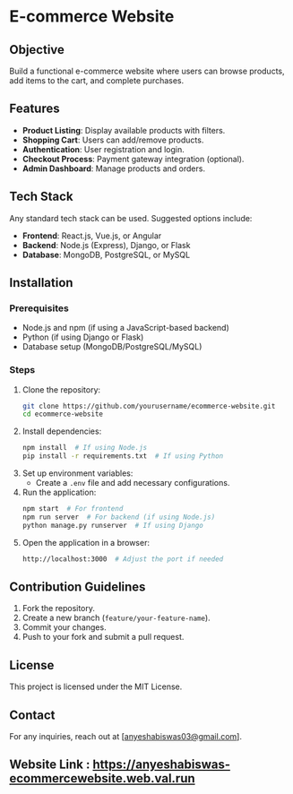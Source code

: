 # E-commerce Website

## Objective
Build a functional e-commerce website where users can browse products, add items to the cart, and complete purchases.

## Features
- **Product Listing**: Display available products with filters.
- **Shopping Cart**: Users can add/remove products.
- **Authentication**: User registration and login.
- **Checkout Process**: Payment gateway integration (optional).
- **Admin Dashboard**: Manage products and orders.

## Tech Stack
Any standard tech stack can be used. Suggested options include:
- **Frontend**: React.js, Vue.js, or Angular
- **Backend**: Node.js (Express), Django, or Flask
- **Database**: MongoDB, PostgreSQL, or MySQL

## Installation
### Prerequisites
- Node.js and npm (if using a JavaScript-based backend)
- Python (if using Django or Flask)
- Database setup (MongoDB/PostgreSQL/MySQL)

### Steps
1. Clone the repository:
   ```sh
   git clone https://github.com/yourusername/ecommerce-website.git
   cd ecommerce-website
   ```
2. Install dependencies:
   ```sh
   npm install  # If using Node.js
   pip install -r requirements.txt  # If using Python
   ```
3. Set up environment variables:
   - Create a `.env` file and add necessary configurations.
4. Run the application:
   ```sh
   npm start  # For frontend
   npm run server  # For backend (if using Node.js)
   python manage.py runserver  # If using Django
   ```
5. Open the application in a browser:
   ```sh
   http://localhost:3000  # Adjust the port if needed
   ```

## Contribution Guidelines
1. Fork the repository.
2. Create a new branch (`feature/your-feature-name`).
3. Commit your changes.
4. Push to your fork and submit a pull request.

## License
This project is licensed under the MIT License.

## Contact
For any inquiries, reach out at [anyeshabiswas03@gmail.com].

## Website Link : https://anyeshabiswas-ecommercewebsite.web.val.run
